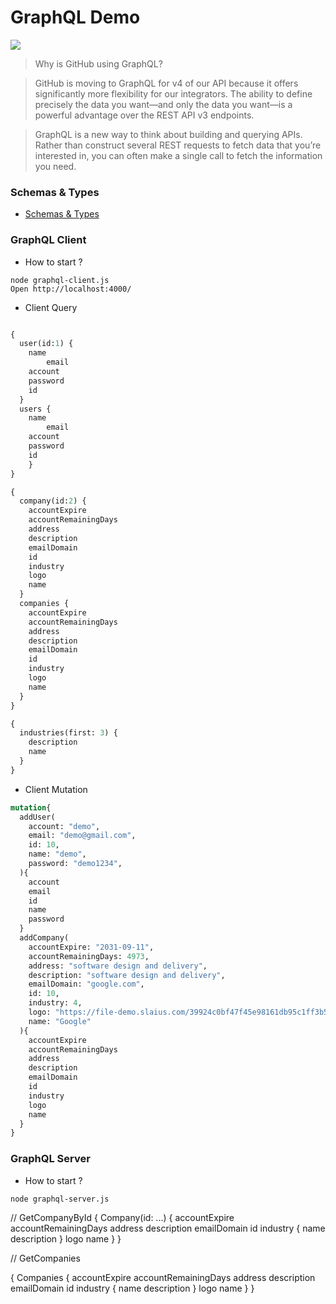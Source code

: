 # GraphQL Demo

![](http://www.zhaiqianfeng.com/uploads/content/share/graphql.png)

> Why is GitHub using GraphQL?

> GitHub is moving to GraphQL for v4 of our API because it offers significantly more flexibility for our integrators. The ability to define precisely the data you want—and only the data you want—is a powerful advantage over the REST API v3 endpoints.

> GraphQL is a new way to think about building and querying APIs. Rather than construct several REST requests to fetch data that you’re interested in, you can often make a single call to fetch the information you need.

### Schemas & Types
* [Schemas & Types](https://toddmotto.com/react-create-class-versus-component/#syntax-differences)

### GraphQL Client

* How to start ?
```
node graphql-client.js
Open http://localhost:4000/
```

* Client Query

```graphql

{
  user(id:1) {
    name
 		email
    account
    password
    id
  }
  users {
    name
 		email
    account
    password
    id
    }
}

{
  company(id:2) {
    accountExpire
    accountRemainingDays
    address
    description
    emailDomain
    id
    industry
    logo
    name
  }
  companies {
    accountExpire
    accountRemainingDays
    address
    description
    emailDomain
    id
    industry
    logo
    name
  }
}

{
  industries(first: 3) {
    description
    name
  }
}
```

* Client Mutation

```graphql
mutation{
  addUser(
    account: "demo",
    email: "demo@gmail.com",
    id: 10,
    name: "demo",
    password: "demo1234",
  ){
    account
    email
    id
    name
    password
  }
  addCompany(
    accountExpire: "2031-09-11",
    accountRemainingDays: 4973,
    address: "software design and delivery",
    description: "software design and delivery",
    emailDomain: "google.com",
    id: 10,
    industry: 4,
    logo: "https://file-demo.slaius.com/39924c0bf47f45e98161db95c1ff3b59",
    name: "Google"
  ){
    accountExpire
    accountRemainingDays
    address
    description
    emailDomain
    id
    industry
    logo
    name
  }
}
```


### GraphQL Server

* How to start ?
```
node graphql-server.js
```



// GetCompanyById
{
  Company(id: ...) {
    accountExpire
    accountRemainingDays
    address
    description
    emailDomain
    id
    industry {
      name
      description
    }
    logo
    name
  }
}

// GetCompanies

{
  Companies {
    accountExpire
    accountRemainingDays
    address
    description
    emailDomain
    id
    industry {
      name
      description
    }
    logo
    name
  }
}
